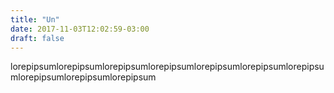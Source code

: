 ```yaml
---
title: "Un"
date: 2017-11-03T12:02:59-03:00
draft: false
---
```


lorepipsumlorepipsumlorepipsumlorepipsumlorepipsumlorepipsumlorepipsumlorepipsumlorepipsumlorepipsum
